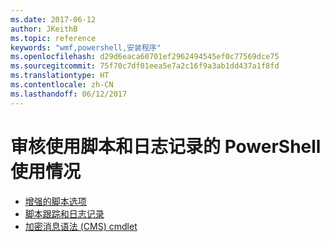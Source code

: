 ```yaml
---
ms.date: 2017-06-12
author: JKeithB
ms.topic: reference
keywords: "wmf,powershell,安装程序"
ms.openlocfilehash: d29d6eaca60701ef2962494545ef0c77569dce75
ms.sourcegitcommit: 75f70c7df01eea5e7a2c16f9a3ab1dd437a1f8fd
ms.translationtype: HT
ms.contentlocale: zh-CN
ms.lasthandoff: 06/12/2017
---
```

# <a name="audit-powershell-usage-using-transcription-and-logging"></a>审核使用脚本和日志记录的 PowerShell 使用情况

- [增强的脚本选项](audit_transcript.md)
- [脚本跟踪和日志记录](audit_script.md)
- [加密消息语法 (CMS) cmdlet](audit_cms.md)

